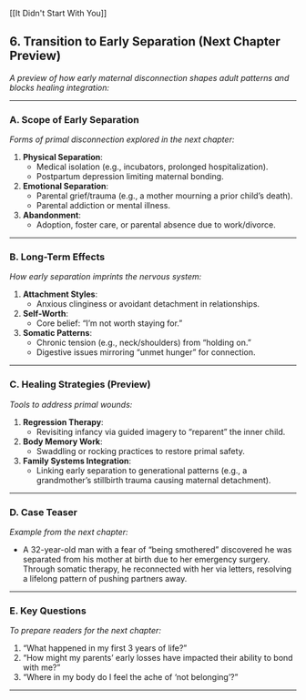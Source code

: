 [[It Didn't Start With You]]

## **6. Transition to Early Separation (Next Chapter Preview)**  
_A preview of how early maternal disconnection shapes adult patterns and blocks healing integration:_

---

### **A. Scope of Early Separation**

_Forms of primal disconnection explored in the next chapter:_

1. **Physical Separation**:
    - Medical isolation (e.g., incubators, prolonged hospitalization).
    - Postpartum depression limiting maternal bonding.
2. **Emotional Separation**:
    - Parental grief/trauma (e.g., a mother mourning a prior child’s death).
    - Parental addiction or mental illness.
3. **Abandonment**:
    - Adoption, foster care, or parental absence due to work/divorce.

---

### **B. Long-Term Effects**

_How early separation imprints the nervous system:_

1. **Attachment Styles**:
    - Anxious clinginess or avoidant detachment in relationships.
2. **Self-Worth**:
    - Core belief: “I’m not worth staying for.”
3. **Somatic Patterns**:
    - Chronic tension (e.g., neck/shoulders) from “holding on.”
    - Digestive issues mirroring “unmet hunger” for connection.

---

### **C. Healing Strategies (Preview)**

_Tools to address primal wounds:_

1. **Regression Therapy**:
    - Revisiting infancy via guided imagery to “reparent” the inner child.
2. **Body Memory Work**:
    - Swaddling or rocking practices to restore primal safety.
3. **Family Systems Integration**:
    - Linking early separation to generational patterns (e.g., a grandmother’s stillbirth trauma causing maternal detachment).

---

### **D. Case Teaser**

_Example from the next chapter:_

- A 32-year-old man with a fear of “being smothered” discovered he was separated from his mother at birth due to her emergency surgery. Through somatic therapy, he reconnected with her via letters, resolving a lifelong pattern of pushing partners away.

---

### **E. Key Questions**

_To prepare readers for the next chapter:_

1. “What happened in my first 3 years of life?”
2. “How might my parents’ early losses have impacted their ability to bond with me?”
3. “Where in my body do I feel the ache of ‘not belonging’?”

---
